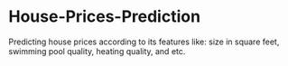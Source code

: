 # House-Prices-Prediction
Predicting house prices according to its features like: size in square feet, swimming pool quality, heating quality, and etc.
